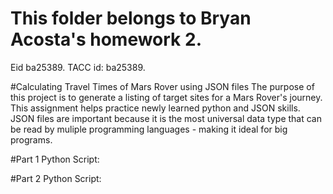# This folder belongs to Bryan Acosta's homework 2.
Eid ba25389. TACC id: ba25389.

#Calculating Travel Times of Mars Rover using JSON files
The purpose of this project is to generate a listing of target sites for a Mars Rover's journey. This assignment helps practice newly learned python and JSON skills. JSON files are important because it is the most universal data type that can be read by muliple programming languages - making it ideal for big programs.

#Part 1 Python Script:



#Part 2 Python Script: